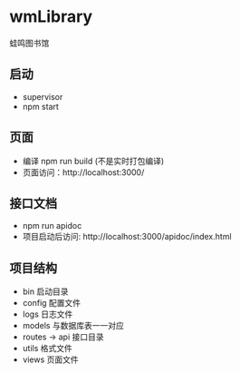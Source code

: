 # wmLibrary
蛙鸣图书馆
## 启动
* supervisor
* npm start

## 页面
* 编译 npm run build (不是实时打包编译)
* 页面访问：http://localhost:3000/

## 接口文档
* npm run apidoc
* 项目启动后访问: http://localhost:3000/apidoc/index.html

## 项目结构
* bin 启动目录
* config 配置文件
* logs 日志文件
* models 与数据库表一一对应
* routes -> api 接口目录
* utils 格式文件
* views 页面文件
